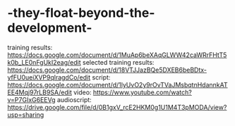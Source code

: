# -they-float-beyond-the-development-
training results: https://docs.google.com/document/d/1MuAp6beXAqGLWW42caWRrFHtT5k0b_LE0nFgUkI2eag/edit
selected training results: https://docs.google.com/document/d/18VTJJazBQe5DXEB6beBDtx-yfFU0ueiXVP9qlragdCo/edit
script: https://docs.google.com/document/d/1lyUvO2y9rOvTVaJMsbqtnHdannkATEE4Mqj97rLB9SA/edit
video: https://www.youtube.com/watch?v=P7GIxG6EEVg
audioscript: https://drive.google.com/file/d/0B1gxV_rcE2HKM0g1U1M4T3pMODA/view?usp=sharing
